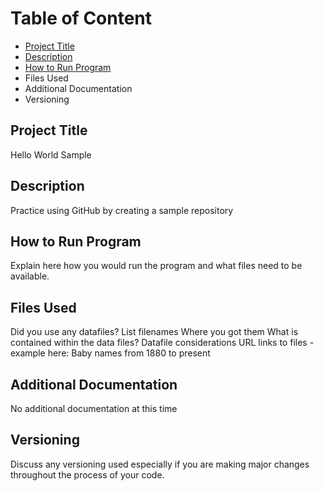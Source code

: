 # **Table of Content**
- [Project Title](https://github.com/Caroline750/Hello_World/blob/readme/README.md#project-title)
- [Description](https://github.com/Caroline750/Hello_World/blob/readme/README.md#description)
- [How to Run Program](https://github.com/Caroline750/Hello_World/blob/readme/README.md#description)
- Files Used
- Additional Documentation
- Versioning
## Project Title
Hello World Sample
## Description
Practice using GitHub by creating a sample repository
## How to Run Program
Explain here how you would run the program and what files need to be available.
## Files Used
Did you use any datafiles?
List filenames
Where you got them
What is contained within the data files?
Datafile considerations
URL links to files - example here: Baby names from 1880 to present
## Additional Documentation
No additional documentation at this time
## Versioning
Discuss any versioning used especially if you are making major changes throughout the process of your code.
